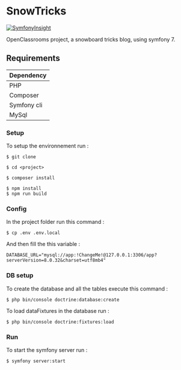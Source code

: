 # SnowTricks

[![SymfonyInsight](https://insight.symfony.com/projects/2fe06158-e373-4e79-a93c-8feb0ccb7edd/big.svg)](https://insight.symfony.com/projects/2fe06158-e373-4e79-a93c-8feb0ccb7edd)

OpenClassrooms project, a snowboard tricks blog, using symfony 7.

## Requirements

| Dependency  |
| ----------- |
| PHP         |
| Composer    |
| Symfony cli |
| MySql       |

### Setup

To setup the environnement run :

```shell
$ git clone
```

```shell
$ cd <project>
```

```shell
$ composer install
```

```shell
$ npm install
$ npm run build
```

### Config

In the project folder run this command :

```shell
$ cp .env .env.local
```

And then fill the this variable :

```
DATABASE_URL="mysql://app:!ChangeMe!@127.0.0.1:3306/app?serverVersion=8.0.32&charset=utf8mb4"
```

### DB setup

To create the database and all the tables execute this command :

```
$ php bin/console doctrine:database:create
```

To load dataFixtures in the database run :

```
$ php bin/console doctrine:fixtures:load
```

### Run

To start the symfony server run :

```
$ symfony server:start
```
